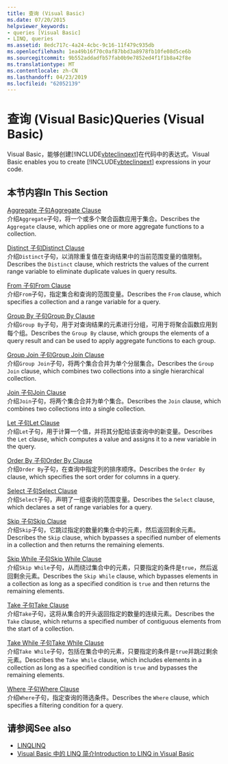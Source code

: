 ```yaml
---
title: 查询 (Visual Basic)
ms.date: 07/20/2015
helpviewer_keywords:
- queries [Visual Basic]
- LINQ, queries
ms.assetid: 8edc717c-4a24-4cbc-9c16-11f479c935db
ms.openlocfilehash: 1ea49b16f70c0af87bbd3a8978fb10fe08d5ce6b
ms.sourcegitcommit: 9b552addadfb57fab0b9e7852ed4f1f1b8a42f8e
ms.translationtype: MT
ms.contentlocale: zh-CN
ms.lasthandoff: 04/23/2019
ms.locfileid: "62052139"
---
```

# <a name="queries-visual-basic"></a><span data-ttu-id="bb71f-102">查询 (Visual Basic)</span><span class="sxs-lookup"><span data-stu-id="bb71f-102">Queries (Visual Basic)</span></span>
<span data-ttu-id="bb71f-103">Visual Basic，能够创建[!INCLUDE[vbteclinqext](~/includes/vbteclinqext-md.md)]在代码中的表达式。</span><span class="sxs-lookup"><span data-stu-id="bb71f-103">Visual Basic enables you to create [!INCLUDE[vbteclinqext](~/includes/vbteclinqext-md.md)] expressions in your code.</span></span>  
  
## <a name="in-this-section"></a><span data-ttu-id="bb71f-104">本节内容</span><span class="sxs-lookup"><span data-stu-id="bb71f-104">In This Section</span></span>  
 [<span data-ttu-id="bb71f-105">Aggregate 子句</span><span class="sxs-lookup"><span data-stu-id="bb71f-105">Aggregate Clause</span></span>](../../../visual-basic/language-reference/queries/aggregate-clause.md)  
 <span data-ttu-id="bb71f-106">介绍`Aggregate`子句，将一个或多个聚合函数应用于集合。</span><span class="sxs-lookup"><span data-stu-id="bb71f-106">Describes the `Aggregate` clause, which applies one or more aggregate functions to a collection.</span></span>  
  
 [<span data-ttu-id="bb71f-107">Distinct 子句</span><span class="sxs-lookup"><span data-stu-id="bb71f-107">Distinct Clause</span></span>](../../../visual-basic/language-reference/queries/distinct-clause.md)  
 <span data-ttu-id="bb71f-108">介绍`Distinct`子句，以消除重复值在查询结果中的当前范围变量的值限制。</span><span class="sxs-lookup"><span data-stu-id="bb71f-108">Describes the `Distinct` clause, which restricts the values of the current range variable to eliminate duplicate values in query results.</span></span>  
  
 [<span data-ttu-id="bb71f-109">From 子句</span><span class="sxs-lookup"><span data-stu-id="bb71f-109">From Clause</span></span>](../../../visual-basic/language-reference/queries/from-clause.md)  
 <span data-ttu-id="bb71f-110">介绍`From`子句，指定集合和查询的范围变量。</span><span class="sxs-lookup"><span data-stu-id="bb71f-110">Describes the `From` clause, which specifies a collection and a range variable for a query.</span></span>  
  
 [<span data-ttu-id="bb71f-111">Group By 子句</span><span class="sxs-lookup"><span data-stu-id="bb71f-111">Group By Clause</span></span>](../../../visual-basic/language-reference/queries/group-by-clause.md)  
 <span data-ttu-id="bb71f-112">介绍`Group By`子句，用于对查询结果的元素进行分组，可用于将聚合函数应用到每个组。</span><span class="sxs-lookup"><span data-stu-id="bb71f-112">Describes the `Group By` clause, which groups the elements of a query result and can be used to apply aggregate functions to each group.</span></span>  
  
 [<span data-ttu-id="bb71f-113">Group Join 子句</span><span class="sxs-lookup"><span data-stu-id="bb71f-113">Group Join Clause</span></span>](../../../visual-basic/language-reference/queries/group-join-clause.md)  
 <span data-ttu-id="bb71f-114">介绍`Group Join`子句，将两个集合合并为单个分层集合。</span><span class="sxs-lookup"><span data-stu-id="bb71f-114">Describes the `Group Join` clause, which combines two collections into a single hierarchical collection.</span></span>  
  
 [<span data-ttu-id="bb71f-115">Join 子句</span><span class="sxs-lookup"><span data-stu-id="bb71f-115">Join Clause</span></span>](../../../visual-basic/language-reference/queries/join-clause.md)  
 <span data-ttu-id="bb71f-116">介绍`Join`子句，将两个集合合并为单个集合。</span><span class="sxs-lookup"><span data-stu-id="bb71f-116">Describes the `Join` clause, which combines two collections into a single collection.</span></span>  
  
 [<span data-ttu-id="bb71f-117">Let 子句</span><span class="sxs-lookup"><span data-stu-id="bb71f-117">Let Clause</span></span>](../../../visual-basic/language-reference/queries/let-clause.md)  
 <span data-ttu-id="bb71f-118">介绍`Let`子句，用于计算一个值，并将其分配给该查询中的新变量。</span><span class="sxs-lookup"><span data-stu-id="bb71f-118">Describes the `Let` clause, which computes a value and assigns it to a new variable in the query.</span></span>  
  
 [<span data-ttu-id="bb71f-119">Order By 子句</span><span class="sxs-lookup"><span data-stu-id="bb71f-119">Order By Clause</span></span>](../../../visual-basic/language-reference/queries/order-by-clause.md)  
 <span data-ttu-id="bb71f-120">介绍`Order By`子句，在查询中指定列的排序顺序。</span><span class="sxs-lookup"><span data-stu-id="bb71f-120">Describes the `Order By` clause, which specifies the sort order for columns in a query.</span></span>  
  
 [<span data-ttu-id="bb71f-121">Select 子句</span><span class="sxs-lookup"><span data-stu-id="bb71f-121">Select Clause</span></span>](../../../visual-basic/language-reference/queries/select-clause.md)  
 <span data-ttu-id="bb71f-122">介绍`Select`子句，声明了一组查询的范围变量。</span><span class="sxs-lookup"><span data-stu-id="bb71f-122">Describes the `Select` clause, which declares a set of range variables for a query.</span></span>  
  
 [<span data-ttu-id="bb71f-123">Skip 子句</span><span class="sxs-lookup"><span data-stu-id="bb71f-123">Skip Clause</span></span>](../../../visual-basic/language-reference/queries/skip-clause.md)  
 <span data-ttu-id="bb71f-124">介绍`Skip`子句，它跳过指定的数量的集合中的元素，然后返回剩余元素。</span><span class="sxs-lookup"><span data-stu-id="bb71f-124">Describes the `Skip` clause, which bypasses a specified number of elements in a collection and then returns the remaining elements.</span></span>  
  
 [<span data-ttu-id="bb71f-125">Skip While 子句</span><span class="sxs-lookup"><span data-stu-id="bb71f-125">Skip While Clause</span></span>](../../../visual-basic/language-reference/queries/skip-while-clause.md)  
 <span data-ttu-id="bb71f-126">介绍`Skip While`子句，从而绕过集合中的元素，只要指定的条件是`true`，然后返回剩余元素。</span><span class="sxs-lookup"><span data-stu-id="bb71f-126">Describes the `Skip While` clause, which bypasses elements in a collection as long as a specified condition is `true` and then returns the remaining elements.</span></span>  
  
 [<span data-ttu-id="bb71f-127">Take 子句</span><span class="sxs-lookup"><span data-stu-id="bb71f-127">Take Clause</span></span>](../../../visual-basic/language-reference/queries/take-clause.md)  
 <span data-ttu-id="bb71f-128">介绍`Take`子句，这将从集合的开头返回指定的数量的连续元素。</span><span class="sxs-lookup"><span data-stu-id="bb71f-128">Describes the `Take` clause, which returns a specified number of contiguous elements from the start of a collection.</span></span>  
  
 [<span data-ttu-id="bb71f-129">Take While 子句</span><span class="sxs-lookup"><span data-stu-id="bb71f-129">Take While Clause</span></span>](../../../visual-basic/language-reference/queries/take-while-clause.md)  
 <span data-ttu-id="bb71f-130">介绍`Take While`子句，包括在集合中的元素，只要指定的条件是`true`并跳过剩余元素。</span><span class="sxs-lookup"><span data-stu-id="bb71f-130">Describes the `Take While` clause, which includes elements in a collection as long as a specified condition is `true` and bypasses the remaining elements.</span></span>  
  
 [<span data-ttu-id="bb71f-131">Where 子句</span><span class="sxs-lookup"><span data-stu-id="bb71f-131">Where Clause</span></span>](../../../visual-basic/language-reference/queries/where-clause.md)  
 <span data-ttu-id="bb71f-132">介绍`Where`子句，指定查询的筛选条件。</span><span class="sxs-lookup"><span data-stu-id="bb71f-132">Describes the `Where` clause, which specifies a filtering condition for a query.</span></span>  
  
## <a name="see-also"></a><span data-ttu-id="bb71f-133">请参阅</span><span class="sxs-lookup"><span data-stu-id="bb71f-133">See also</span></span>

- [<span data-ttu-id="bb71f-134">LINQ</span><span class="sxs-lookup"><span data-stu-id="bb71f-134">LINQ</span></span>](../../../visual-basic/programming-guide/language-features/linq/index.md)
- [<span data-ttu-id="bb71f-135">Visual Basic 中的 LINQ 简介</span><span class="sxs-lookup"><span data-stu-id="bb71f-135">Introduction to LINQ in Visual Basic</span></span>](../../../visual-basic/programming-guide/language-features/linq/introduction-to-linq.md)
